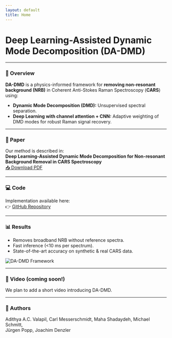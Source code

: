 ```yaml
---
layout: default
title: Home
---
```


# Deep Learning-Assisted Dynamic Mode Decomposition (DA-DMD)

---

### 🔬 Overview
**DA-DMD** is a physics-informed framework for **removing non-resonant background (NRB)** in 
Coherent Anti-Stokes Raman Spectroscopy (**CARS**) using:

- **Dynamic Mode Decomposition (DMD):** Unsupervised spectral separation.  
- **Deep Learning with channel attention + CNN:** Adaptive weighting of DMD modes for robust Raman signal recovery.

---

### 📄 Paper
Our method is described in:  
**Deep Learning-Assisted Dynamic Mode Decomposition for Non-resonant Background Removal in CARS Spectroscopy**  
[📥 Download PDF](valapil2025dadmd.pdf)

---

### 💻 Code
Implementation available here:  
👉 [GitHub Repository](https://github.com/spectra-analysis/DA_DMD)

---

### 📊 Results
- Removes broadband NRB without reference spectra.  
- Fast inference (<10 ms per spectrum).  
- State-of-the-art accuracy on synthetic & real CARS data.  

![DA-DMD Framework](images/da_dmd_framework.png)

---

### 🎥 Video (coming soon!)
We plan to add a short video introducing DA-DMD.

---

### 👥 Authors
Adithya A.C. Valapil, Carl Messerschmidt, Maha Shadaydeh, Michael Schmitt,  
Jürgen Popp, Joachim Denzler
